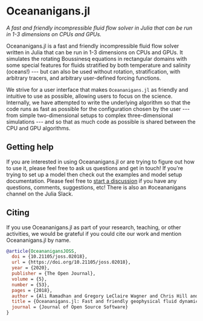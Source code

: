 # Oceananigans.jl

*A fast and friendly incompressible fluid flow solver in Julia that can be run in 1-3 dimensions on CPUs and GPUs.*

Oceananigans.jl is a fast and friendly incompressible fluid flow solver written in Julia that can be run in 1-3
dimensions on CPUs and GPUs. It simulates the rotating Boussinesq equations in rectangular domains with some
special features for fluids stratified by both temperature and salinity (oceans!) --- but can also be used without
rotation, stratification, with arbitrary tracers, and arbitrary user-defined forcing functions.

We strive for a user interface that makes `Oceananigans.jl` as friendly and intuitive to use as possible,
allowing users to focus on the science. Internally, we have attempted to write the underlying algorithm
so that the code runs as fast as possible for the configuration chosen by the user --- from simple
two-dimensional setups to complex three-dimensional simulations --- and so that as much code
as possible is shared between the CPU and GPU algorithms.

## Getting help

If you are interested in using Oceananigans.jl or are trying to figure out how to use it, please feel free to ask us
questions and get in touch! If you're trying to set up a model then check out the examples and model setup
documentation. Please feel free to [start a discussion](https://github.com/CliMA/Oceananigans.jl/discussions)
if you have any questions, comments, suggestions, etc! There is also an #oceananigans channel on the Julia Slack.

## Citing

If you use Oceananigans.jl as part of your research, teaching, or other activities, we would be grateful if you could
cite our work and mention Oceananigans.jl by name.

```bibtex
@article{OceananigansJOSS,
  doi = {10.21105/joss.02018},
  url = {https://doi.org/10.21105/joss.02018},
  year = {2020},
  publisher = {The Open Journal},
  volume = {5},
  number = {53},
  pages = {2018},
  author = {Ali Ramadhan and Gregory LeClaire Wagner and Chris Hill and Jean-Michel Campin and Valentin Churavy and Tim Besard and Andre Souza and Alan Edelman and Raffaele Ferrari and John Marshall},
  title = {Oceananigans.jl: Fast and friendly geophysical fluid dynamics on GPUs},
  journal = {Journal of Open Source Software}
}
```

